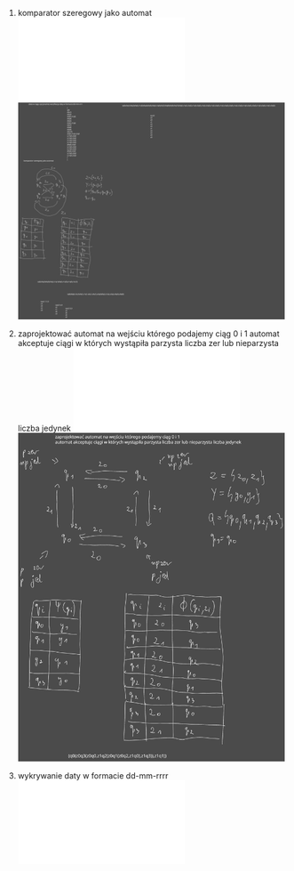 1. komparator szeregowy jako automat
   ![](/Notatki/Semestr%203/Logika%20układów%20cyfrowych/Labolatoria/Labolatoria%203/zad1moore.xml)
   ![](/Notatki/Semestr%203/Logika%20układów%20cyfrowych/Labolatoria/Labolatoria%203/Drawing%202023-11-12%2015.38.34.excalidraw.svg)
   
2. zaprojektować automat na wejściu którego podajemy ciąg 0 i 1 automat akceptuje ciągi w których wystąpiła parzysta liczba zer lub nieparzysta liczba jedynek
   ![](/Notatki/Semestr%203/Logika%20układów%20cyfrowych/Labolatoria/Labolatoria%203/zad2moore.xml)
   ![](/Notatki/Semestr%203/Logika%20układów%20cyfrowych/Labolatoria/Labolatoria%203/Drawing%202023-11-12%2016.14.04.excalidraw.svg)
3. wykrywanie daty w formacie dd-mm-rrrr
   ![](/Notatki/Semestr%203/Logika%20układów%20cyfrowych/Labolatoria/Labolatoria%203/zad3moore.xml)